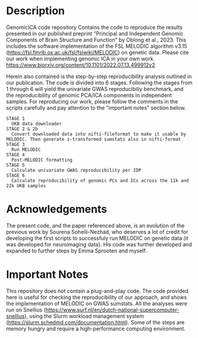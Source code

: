 # Description
GenomicICA code repository
Contains the code to reproduce the results presented in our published preprint "Principal and Independent Genomic Components of Brain Structure and Function" by Oblong et al., 2023.
This includes the software implementation of the FSL MELODIC algorithm v3.15 (https://fsl.fmrib.ox.ac.uk/fsl/fslwiki/MELODIC) on genetic data.
Please cite our work when implementing genomic ICA in your own work. https://www.biorxiv.org/content/10.1101/2022.07.13.499912v2

Herein also contained is the step-by-step reproducibility analysis outlined in our publication.
The code is divided into 6 stages. Following the stages from 1 through 6 will yield the univariate GWAS reproducibiliy benchmark, and the reproducibility of genomic PCA/ICA components in independent samples. For reproducing our work, please follow
the comments in the scripts carefully and pay attention to the "important notes" section below.

    STAGE 1
      UKB data downloader
    STAGE 2 & 2b
      Convert downloaded data into nifti-fileformat to make it usable by MELODIC. Then generate z-transformed sumstats also in nifti-format
    STAGE 3
      Run MELODIC
    STAGE 4
      Post-MELODIC formatting
    STAGE 5
      Calculate univariate GWAS reproducibility per IDP
    STAGE 6
      Calculate reproducibility of genomic PCs and ICs across the 11k and 22k UKB samples

# Acknowledgements
The present code, and the paper referenced above, is an evolution of the previous work by Sourena Soheili-Nezhad, who deserves a lot of credit for developing the first scripts to successfuly run MELODIC on genetic data (it was developed for neuroimaging data).
His code was further developed and expanded to further steps by Emma Sprooten and myself.

# Important Notes
This repository does not contain a plug-and-play code. The code provided here is useful for checking the reproducibility of our approach, and shows the implementation of MELODIC on GWAS sumstats.
All the analyses were run on Snellius (https://www.surf.nl/en/dutch-national-supercomputer-snellius), using the Slurm workload management system (https://slurm.schedmd.com/documentation.html).
Some of the steps are memory hungry and require a high-performance computing environment.
